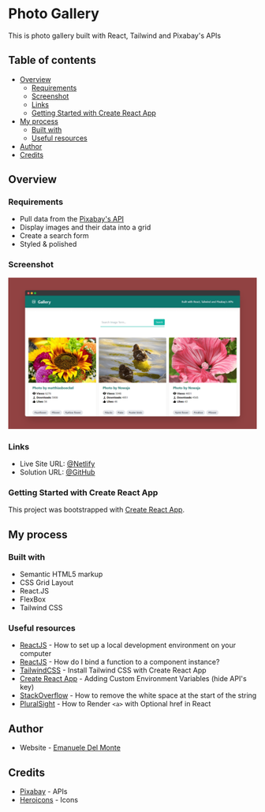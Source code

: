 # Photo Gallery

This is photo gallery built with React, Tailwind and Pixabay's APIs

## Table of contents

- [Overview](#overview)
  - [Requirements](#requirements)
  - [Screenshot](#screenshot)
  - [Links](#links)
  - [Getting Started with Create React App](#getting-started-with-create-react-app)
- [My process](#my-process)
  - [Built with](#built-with)
  - [Useful resources](#useful-resources)
- [Author](#author)
- [Credits](#credits)

## Overview

### Requirements

- Pull data from the [Pixabay's API](https://pixabay.com/service/about/api/)
- Display images and their data into a grid
- Create a search form
- Styled & polished

### Screenshot

![screenshot](/src/assets/screenshot.png)

### Links

- Live Site URL: [@Netlify](https://react-tailwind-pixabay-gallery-xdelmo.netlify.app/)
- Solution URL: [@GitHub](https://github.com/xdelmo/react-tailwind-pixabay-gallery)

### Getting Started with Create React App

This project was bootstrapped with [Create React App](https://github.com/facebook/create-react-app).

## My process

### Built with

- Semantic HTML5 markup
- CSS Grid Layout
- React.JS
- FlexBox
- Tailwind CSS

### Useful resources

- [ReactJS](https://reactjs.org/tutorial/tutorial.html) - How to set up a local development environment on your computer
- [ReactJS](https://it.reactjs.org/docs/faq-functions.html) - How do I bind a function to a component instance?
- [TailwindCSS](https://tailwindcss.com/docs/guides/create-react-app) - Install Tailwind CSS with Create React App
- [Create React App](https://create-react-app.dev/docs/adding-custom-environment-variables/) - Adding Custom Environment Variables (hide API's key)
- [StackOverflow](https://stackoverflow.com/questions/24282158/how-to-remove-the-white-space-at-the-start-of-the-string) - How to remove the white space at the start of the string
- [PluralSight](https://www.pluralsight.com/guides/how-to-render-%22a%22-with-optional-href-in-react) - How to Render `<a>` with Optional href in React

## Author

- Website - [Emanuele Del Monte](https://www.emanueledelmonte.it)

## Credits

- [Pixabay](https://pixabay.com/service/about/api/) - APIs
- [Heroicons](https://heroicons.com/) - Icons
